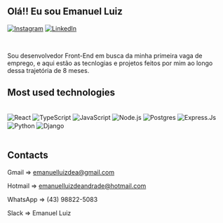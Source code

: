 ## Olá!! Eu sou Emanuel Luiz

[![Instagram](https://img.shields.io/badge/Instagram-%23E4405F.svg?style=for-the-badge&logo=Instagram&logoColor=white)](https://instagram.com/emanuel_luiz01)
[![LinkedIn](https://img.shields.io/badge/linkedin-%230077B5.svg?style=for-the-badge&logo=linkedin&logoColor=white)](https://www.linkedin.com/in/emanuelluiz/)

<br/>

Sou desenvolvedor Front-End em busca da minha primeira vaga de emprego, e aqui estão as tecnlogias e projetos feitos por mim ao longo dessa trajetória de 8 meses.

## Most used technologies

<div style="display: inline_block"><br/>
  <img align="center" alt="React" src="https://img.shields.io/badge/react-%2320232a.svg?style=for-the-badge&logo=react&logoColor=%2361DAFB"/>
  <img align="center" alt="TypeScript" src="https://img.shields.io/badge/typescript-%23007ACC.svg?style=for-the-badge&logo=typescript&logoColor=white"/>
  <img align="center" alt="JavaScript" src="https://img.shields.io/badge/javascript-%23323330.svg?style=for-the-badge&logo=javascript&logoColor=%23F7DF1E"/>
  <img align="center" alt="Node.js" src="https://img.shields.io/badge/node.js-6DA55F?style=for-the-badge&logo=node.js&logoColor=white"/>
  <img align="center" alt="Postgres" src="https://img.shields.io/badge/postgres-%23316192.svg?style=for-the-badge&logo=postgresql&logoColor=white"/>
  <img align="center" alt="Express.Js" src="https://img.shields.io/badge/Express.js-404D59?style=for-the-badge"/>
  <img align="center" alt="Python" src="https://img.shields.io/badge/Python-14354C?style=for-the-badge&logo=python&logoColor=white"/>  
  <img align="center" alt="Django" src="https://img.shields.io/badge/Django-092E20?style=for-the-badge&logo=django&logoColor=white"/>
<div/>
  
  
<br/>
  
 
 
 ## Contacts
 Gmail => emanuelluizdea@gmail.com 
  
 Hotmail => emanuelluizdeandrade@hotmail.com
  
 WhatsApp => (43) 98822-5083
  
 Slack => Emanuel Luiz 
 
 
  
